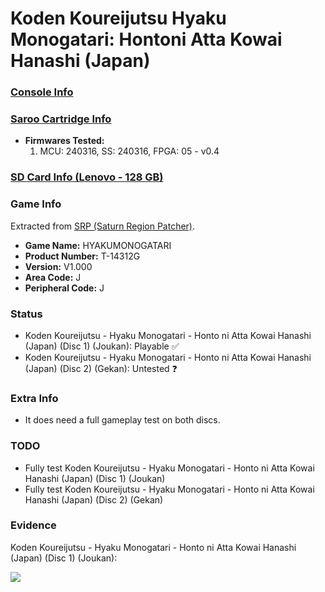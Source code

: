 # Koden Koureijutsu Hyaku Monogatari: Hontoni Atta Kowai Hanashi (Japan)

### [Console Info](../../../../../Info/Consoles/VA13/README.md)

### [Saroo Cartridge Info](../../../../../Info/Cartridges/RetroGameParadiseStore/1.32F/README.md)

- <b>Firmwares Tested:</b>
  1. MCU: 240316, SS: 240316, FPGA: 05 - v0.4

### [SD Card Info (Lenovo - 128 GB)](../../../../../Info/SdCards/Lenovo/128GB/fat32/README.md)

### Game Info

Extracted from [SRP (Saturn Region Patcher)](https://segaxtreme.net/resources/saturn-region-patcher.81/download).

- <b>Game Name:</b> HYAKUMONOGATARI
- <b>Product Number:</b> T-14312G
- <b>Version:</b> V1.000
- <b>Area Code:</b> J
- <b>Peripheral Code:</b> J

### Status

- Koden Koureijutsu - Hyaku Monogatari - Honto ni Atta Kowai Hanashi (Japan) (Disc 1) (Joukan): Playable :white_check_mark:
- Koden Koureijutsu - Hyaku Monogatari - Honto ni Atta Kowai Hanashi (Japan) (Disc 2) (Gekan): Untested :question:

### Extra Info

- It does need a full gameplay test on both discs.

### TODO

- Fully test Koden Koureijutsu - Hyaku Monogatari - Honto ni Atta Kowai Hanashi (Japan) (Disc 1) (Joukan)
- Fully test Koden Koureijutsu - Hyaku Monogatari - Honto ni Atta Kowai Hanashi (Japan) (Disc 2) (Gekan)

### Evidence

Koden Koureijutsu - Hyaku Monogatari - Honto ni Atta Kowai Hanashi (Japan) (Disc 1) (Joukan):

[![](https://img.youtube.com/vi/_ycpkOiqvw4/0.jpg)](https://www.youtube.com/watch?v=_ycpkOiqvw4)
